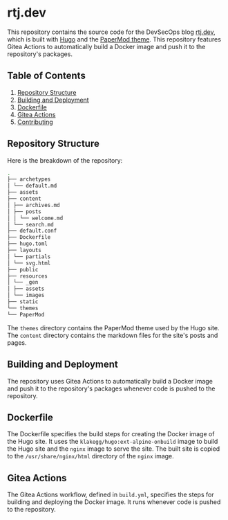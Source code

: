 # rtj.dev

This repository contains the source code for the DevSecOps blog [rtj.dev](https://rtj.dev), which is built with [Hugo](https://gohugo.io/) and the [PaperMod theme](https://github.com/adityatelange/hugo-PaperMod). This repository features Gitea Actions to automatically build a Docker image and push it to the repository's packages.

## Table of Contents
1. [Repository Structure](#repository-structure)
2. [Building and Deployment](#building-and-deployment)
3. [Dockerfile](#dockerfile)
4. [Gitea Actions](#gitea-actions)
5. [Contributing](#contributing)

## Repository Structure

Here is the breakdown of the repository:

```sh
.
├── archetypes
│ └── default.md
├── assets
├── content
│ ├── archives.md
│ ├── posts
│ │ └── welcome.md
│ └── search.md
├── default.conf
├── Dockerfile
├── hugo.toml
├── layouts
│ └── partials
│ └── svg.html
├── public
├── resources
│ └── _gen
│ ├── assets
│ └── images
├── static
└── themes
└── PaperMod
```

The `themes` directory contains the PaperMod theme used by the Hugo site. The `content` directory contains the markdown files for the site's posts and pages.

## Building and Deployment

The repository uses Gitea Actions to automatically build a Docker image and push it to the repository's packages whenever code is pushed to the repository.

## Dockerfile

The Dockerfile specifies the build steps for creating the Docker image of the Hugo site. It uses the `klakegg/hugo:ext-alpine-onbuild` image to build the Hugo site and the `nginx` image to serve the site. The built site is copied to the `/usr/share/nginx/html` directory of the `nginx` image.

## Gitea Actions

The Gitea Actions workflow, defined in `build.yml`, specifies the steps for building and deploying the Docker image. It runs whenever code is pushed to the repository.